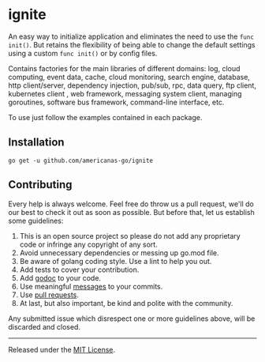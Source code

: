 ignite
=======

An easy way to initialize application and eliminates the need to use the `func init()`. But retains the flexibility of being able to change the default settings using a custom `func init()` or by config files.

Contains factories for the main libraries of different domains: log, cloud computing, event data, cache, cloud monitoring, search engine, database, http client/server, dependency injection, pub/sub, rpc, data query, ftp client, kubernetes client , web framework, messaging system client, managing goroutines, software bus framework, command-line interface, etc.

To use just follow the examples contained in each package.

Installation
------------

	go get -u github.com/americanas-go/ignite

Contributing
--------
Every help is always welcome. Feel free do throw us a pull request, we'll do our best to check it out as soon as possible. But before that, let us establish some guidelines:

1. This is an open source project so please do not add any proprietary code or infringe any copyright of any sort.
2. Avoid unnecessary dependencies or messing up go.mod file.
3. Be aware of golang coding style. Use a lint to help you out.
4. Add tests to cover your contribution.
5. Add [godoc](https://elliotchance.medium.com/godoc-tips-tricks-cda6571549b) to your code. 
6. Use meaningful [messages](https://medium.com/@menuka/writing-meaningful-git-commit-messages-a62756b65c81) to your commits.
7. Use [pull requests](https://help.github.com/en/github/collaborating-with-issues-and-pull-requests/about-pull-requests).
8. At last, but also important, be kind and polite with the community.

Any submitted issue which disrespect one or more guidelines above, will be discarded and closed.


<hr>

Released under the [MIT License](LICENSE).
